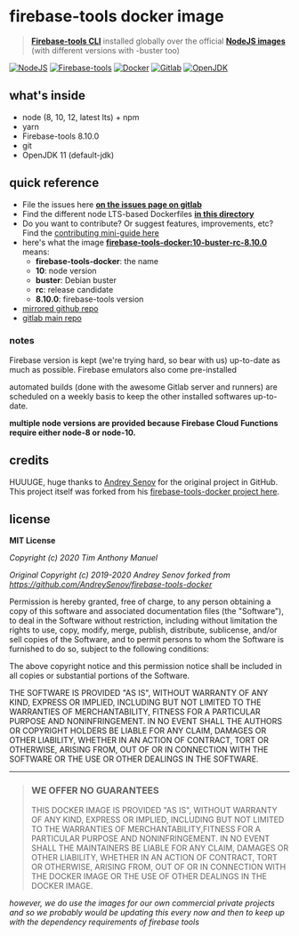 # firebase-tools docker image

> **[Firebase-tools CLI](https://www.npmjs.com/package/firebase-tools)** installed
> globally over the official **[NodeJS images](https://hub.docker.com/_/node)** (with
> different versions with -buster too)

<!--
  PLAIN TEXT DESCRIPTION FOR DOCKER HUB:

      Firebase-tools CLI installed globally over the official NodeJS images (different versions + buster)
  -->

[![NodeJS](https://img.shields.io/badge/nodejs-8,%2010,%2012,%20LTS-3c873a?style=for-the-badge&logo=node.js&labelColor=112)](https://nodejs.org
"NodeJS")
[![Firebase-tools](https://img.shields.io/badge/firebase--tools-8.10.0-ea3b00?style=for-the-badge&logo=firebase&labelColor=112)](https://www.npmjs.com/package/firebase-tools "Firebase-tools")
[![Docker](https://img.shields.io/badge/USED%20FOR%20-docker-blue?style=for-the-badge&logo=docker&labelColor=112)](https://www.docker.com/ "Docker")
[![Gitlab](https://img.shields.io/badge/CI%2FCD%20by-gitlab-ea3b00?style=for-the-badge&logo=gitlab&labelColor=112)](https://gitlab.com/ "Gitlab")
[![OpenJDK](https://img.shields.io/badge/OpenJDK-11-ea3b00?style=for-the-badge&labelColor=111)](https://openjdk.java.net/ "OpenJDK")

## what's inside

- node (8, 10, 12, latest lts) + npm
- yarn
- Firebase-tools 8.10.0
- git
- OpenJDK 11 (default-jdk)

## quick reference

- File the issues here
  **[on the issues page on gitlab](https://gitlab.com/timanthony/firebase-tools-docker/-/issues)**
- Find the different node LTS-based Dockerfiles
  **[in this directory](./node-lts/)**
- Do you want to contribute? Or suggest features, improvements, etc? Find
  the [contributing mini-guide here](./CONTRIBUTING.md)
- here's what the image **[firebase-tools-docker:10-buster-rc-8.10.0](registry.gitlab.com/timanthony/firebase-tools-docker:10-buster-rc-8.10.0)**
  means:
  - **firebase-tools-docker**: the name
  - **10**: node version
  - **buster**: Debian buster
  - **rc**: release candidate
  - **8.10.0**: firebase-tools version
- [mirrored github repo](https://github.com/brightknight08/firebase-tools-docker)
- [gitlab main repo](https://gitlab.com/timanthony/firebase-tools-docker)

### notes

Firebase version is kept (we're trying hard, so bear with us)
up-to-date as much as possible. Firebase emulators also come pre-installed

automated builds (done with the awesome Gitlab server and runners) are scheduled
on a weekly basis to keep the other installed softwares up-to-date.

**multiple node versions are provided because Firebase Cloud Functions require
either node-8 or node-10.**

## credits

HUUUGE, huge thanks to [Andrey Senov](https://github.com/AndreySenov) for the original project in
GitHub. This project itself was forked from his
[firebase-tools-docker project here](https://github.com/AndreySenov/firebase-tools-docker).

## license

**MIT License**

_Copyright (c) 2020 Tim Anthony Manuel_

_Original Copyright (c) 2019-2020 Andrey Senov
forked from https://github.com/AndreySenov/firebase-tools-docker_

Permission is hereby granted, free of charge, to any person obtaining a copy
of this software and associated documentation files (the "Software"), to deal
in the Software without restriction, including without limitation the rights
to use, copy, modify, merge, publish, distribute, sublicense, and/or sell
copies of the Software, and to permit persons to whom the Software is
furnished to do so, subject to the following conditions:

The above copyright notice and this permission notice shall be included in all
copies or substantial portions of the Software.

THE SOFTWARE IS PROVIDED "AS IS", WITHOUT WARRANTY OF ANY KIND, EXPRESS OR
IMPLIED, INCLUDING BUT NOT LIMITED TO THE WARRANTIES OF MERCHANTABILITY,
FITNESS FOR A PARTICULAR PURPOSE AND NONINFRINGEMENT. IN NO EVENT SHALL THE
AUTHORS OR COPYRIGHT HOLDERS BE LIABLE FOR ANY CLAIM, DAMAGES OR OTHER
LIABILITY, WHETHER IN AN ACTION OF CONTRACT, TORT OR OTHERWISE, ARISING FROM,
OUT OF OR IN CONNECTION WITH THE SOFTWARE OR THE USE OR OTHER DEALINGS IN THE
SOFTWARE.

---

> ### WE OFFER NO GUARANTEES
>
> THIS DOCKER IMAGE IS PROVIDED "AS IS", WITHOUT WARRANTY OF ANY KIND,
> EXPRESS OR IMPLIED, INCLUDING BUT NOT LIMITED TO THE WARRANTIES OF
> MERCHANTABILITY,FITNESS FOR A PARTICULAR PURPOSE AND NONINFRINGEMENT.
> IN NO EVENT SHALL THE MAINTAINERS BE LIABLE FOR ANY CLAIM, DAMAGES OR
> OTHER LIABILITY, WHETHER IN AN ACTION OF CONTRACT, TORT OR OTHERWISE,
> ARISING FROM, OUT OF OR IN CONNECTION WITH THE DOCKER IMAGE OR THE USE
> OF OTHER DEALINGS IN THE DOCKER IMAGE.

_however, we do use the images for our own commercial private projects and so we
probably would be updating this every now and then to keep up with the dependency
requirements of firebase tools_
